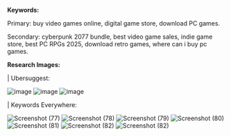 **Keywords:**

Primary: buy video games online, digital game store, download PC games.

Secondary: cyberpunk 2077 bundle, best video game sales, indie game store, best PC RPGs 2025, download retro games, where can i buy pc games.


**Research Images:**

| Ubersuggest:

![image](https://github.com/user-attachments/assets/747053fc-74ab-4b1e-836a-4dae2c7f3b37)
![image](https://github.com/user-attachments/assets/1ffb37d6-a99b-46a2-8320-fa3714b45b10)
![image](https://github.com/user-attachments/assets/f38db454-b1df-488f-a8fc-5ad8ec4b2300)

| Keywords Everywhere:

![Screenshot (77)](https://github.com/user-attachments/assets/cbcf084e-2c1e-44ea-ae99-56461c20d365)
![Screenshot (78)](https://github.com/user-attachments/assets/7e0437c0-ff4c-404c-b8e7-d525c1f31f2e)
![Screenshot (79)](https://github.com/user-attachments/assets/ea3edd1f-f40d-4196-b5ab-b69ae47735ab)
![Screenshot (80)](https://github.com/user-attachments/assets/4b460fa9-ab38-4bae-84ef-646dcf79d195)
![Screenshot (81)](https://github.com/user-attachments/assets/07b934c8-5784-400a-8976-d6a410a8eaca)
![Screenshot (82)](https://github.com/user-attachments/assets/ed4330b1-489f-4060-825a-35d803273251)
![Screenshot (82)](https://github.com/user-attachments/assets/22327811-2420-4905-a8d1-e704cdde5631)

